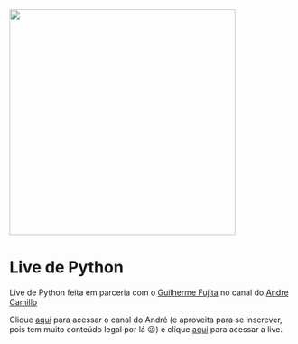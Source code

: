 <img src="https://imgcdn.stablediffusionweb.com/2024/9/20/429d8690-5e85-4f07-a870-2e1fea6cad49.jpg" width="400" height="auto">

# Live de Python
Live de Python feita em parceria com o <a href="https://www.linkedin.com/in/guilherme-fujita" target="_blank">Guilherme Fujita</a> no canal do <a href="https://www.linkedin.com/in/andr%C3%A9camillobi" target="_blank">Andre Camillo</a>

Clique [aqui](https://www.youtube.com/@andrecamillonegocios) para acessar o canal do André (e aproveita para se inscrever, pois tem muito conteúdo legal por lá 😉) e clique [aqui](https://www.youtube.com/watch?v=yN5AdvLw_2A&pp=ygUYYW5kcmUgY2FtaWxsbyBhbGVuY2FzdHJv) para acessar a live.

